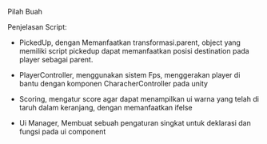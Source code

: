 Pilah Buah

Penjelasan Script:
- PickedUp, dengan Memanfaatkan transformasi.parent, object yang memiliki script pickedup dapat memanfaatkan posisi destination pada player sebagai parent.

- PlayerController, menggunakan sistem Fps, menggerakan player di bantu dengan komponen CharacherController pada unity

- Scoring, mengatur score agar dapat menampilkan ui warna yang telah di taruh dalam keranjang, dengan memanfaatkan ifelse

- Ui Manager, Membuat sebuah pengaturan singkat untuk deklarasi dan fungsi pada ui component

